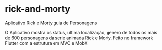 # rick-and-morty
Aplicativo Rick e Morty guia de Personagens

O Aplicativo mostra os status, ultima localização, genero de todos os mais de 600 personagens da serie animada Rick e Morty.
Feito no framework Flutter com a estrutura em MVC e MobX





